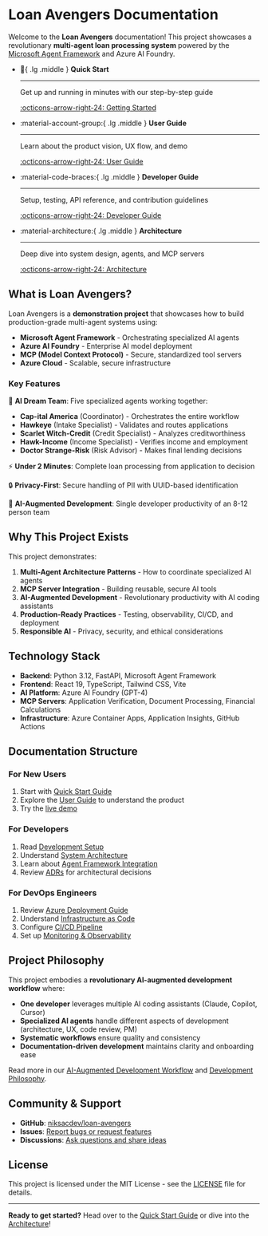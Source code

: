 # Loan Avengers Documentation

Welcome to the **Loan Avengers** documentation! This project showcases a revolutionary **multi-agent loan processing system** powered by the [Microsoft Agent Framework](https://github.com/microsoft/agent-framework) and Azure AI Foundry.

<div class="grid cards" markdown>

-   :rocket:{ .lg .middle } **Quick Start**

    ---

    Get up and running in minutes with our step-by-step guide

    [:octicons-arrow-right-24: Getting Started](getting-started/quickstart.md)

-   :material-account-group:{ .lg .middle } **User Guide**

    ---

    Learn about the product vision, UX flow, and demo

    [:octicons-arrow-right-24: User Guide](user-guide/index.md)

-   :material-code-braces:{ .lg .middle } **Developer Guide**

    ---

    Setup, testing, API reference, and contribution guidelines

    [:octicons-arrow-right-24: Developer Guide](developer-guide/index.md)

-   :material-architecture:{ .lg .middle } **Architecture**

    ---

    Deep dive into system design, agents, and MCP servers

    [:octicons-arrow-right-24: Architecture](architecture/index.md)

</div>

## What is Loan Avengers?

Loan Avengers is a **demonstration project** that showcases how to build production-grade multi-agent systems using:

- **Microsoft Agent Framework** - Orchestrating specialized AI agents
- **Azure AI Foundry** - Enterprise AI model deployment
- **MCP (Model Context Protocol)** - Secure, standardized tool servers
- **Azure Cloud** - Scalable, secure infrastructure

### Key Features

🦸 **AI Dream Team**: Five specialized agents working together:
- **Cap-ital America** (Coordinator) - Orchestrates the entire workflow
- **Hawkeye** (Intake Specialist) - Validates and routes applications
- **Scarlet Witch-Credit** (Credit Specialist) - Analyzes creditworthiness
- **Hawk-Income** (Income Specialist) - Verifies income and employment
- **Doctor Strange-Risk** (Risk Advisor) - Makes final lending decisions

⚡ **Under 2 Minutes**: Complete loan processing from application to decision

🔒 **Privacy-First**: Secure handling of PII with UUID-based identification

🎯 **AI-Augmented Development**: Single developer productivity of an 8-12 person team

## Why This Project Exists

This project demonstrates:

1. **Multi-Agent Architecture Patterns** - How to coordinate specialized AI agents
2. **MCP Server Integration** - Building reusable, secure AI tools
3. **AI-Augmented Development** - Revolutionary productivity with AI coding assistants
4. **Production-Ready Practices** - Testing, observability, CI/CD, and deployment
5. **Responsible AI** - Privacy, security, and ethical considerations

## Technology Stack

- **Backend**: Python 3.12, FastAPI, Microsoft Agent Framework
- **Frontend**: React 19, TypeScript, Tailwind CSS, Vite
- **AI Platform**: Azure AI Foundry (GPT-4)
- **MCP Servers**: Application Verification, Document Processing, Financial Calculations
- **Infrastructure**: Azure Container Apps, Application Insights, GitHub Actions

## Documentation Structure

### For New Users
1. Start with [Quick Start Guide](getting-started/quickstart.md)
2. Explore the [User Guide](user-guide/index.md) to understand the product
3. Try the [live demo](user-guide/demo.md)

### For Developers
1. Read [Development Setup](developer-guide/setup.md)
2. Understand [System Architecture](architecture/system-architecture.md)
3. Learn about [Agent Framework Integration](architecture/agent-framework.md)
4. Review [ADRs](architecture/adrs.md) for architectural decisions

### For DevOps Engineers
1. Review [Azure Deployment Guide](deployment/azure-deployment.md)
2. Understand [Infrastructure as Code](deployment/infrastructure.md)
3. Configure [CI/CD Pipeline](deployment/cicd.md)
4. Set up [Monitoring & Observability](deployment/monitoring.md)

## Project Philosophy

This project embodies a **revolutionary AI-augmented development workflow** where:

- **One developer** leverages multiple AI coding assistants (Claude, Copilot, Cursor)
- **Specialized AI agents** handle different aspects of development (architecture, UX, code review, PM)
- **Systematic workflows** ensure quality and consistency
- **Documentation-driven development** maintains clarity and onboarding ease

Read more in our [AI-Augmented Development Workflow](ai-development/workflow.md) and [Development Philosophy](ai-development/philosophy.md).

## Community & Support

- **GitHub**: [niksacdev/loan-avengers](https://github.com/niksacdev/loan-avengers)
- **Issues**: [Report bugs or request features](https://github.com/niksacdev/loan-avengers/issues)
- **Discussions**: [Ask questions and share ideas](https://github.com/niksacdev/loan-avengers/discussions)

## License

This project is licensed under the MIT License - see the [LICENSE](https://github.com/niksacdev/loan-avengers/blob/main/LICENSE) file for details.

---

**Ready to get started?** Head over to the [Quick Start Guide](getting-started/quickstart.md) or dive into the [Architecture](architecture/index.md)!
